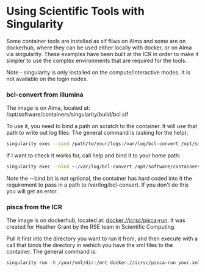 # Using Scientific Tools with Singularity

Some container tools are installed as sif filws on Alma and some are on dockerhub, where they can be used either locally with docker, or on Alma via singularity. These examples have been built at the ICR in order to make it simpler to use the complex environments that are required for the tools.

Note - singularity is only installed on the compute/interactive modes. It is not available on the login nodes.  

### bcl-convert from illumina
The image is on Alma, located at: /opt/software/containers/singularity/build/bcl.sif  

To use it, you need to bind a path on scratch to the container. It will use that path to write out log files. The general command is (asking for the help):

```bash
singularity exec --bind /path/to/your/logs:/var/log/bcl-convert /opt/software/containers/singularity/build/bcl.sif bcl-convert --help
```

If I want to check it works for, call help and bind it to your home path:
```bash
singularity exec --bind ~:/var/log/bcl-convert /opt/software/containers/singularity/build/bcl.sif bcl-convert --help
```
Note the --bind bit is not optional, the container has hard coded into it the requirement to pass in a path to /var/log/bcl-convert. If you don't do this you will get an error.


### pisca from the ICR
The image is on dockerhub, located at: [docker://icrsc/pisca-run](https://hub.docker.com/repository/docker/icrsc/pisca-run/general).  It was created for Heather Grant by the RSE team in Scientific Computing.  

Pull it first into the directory you want to run it from, and then execute with a call that binds the directory in wehich you have the xml files to the container.  The general command is:
```bash
singularity run -B /your/xml/dir:/mnt docker://icrsc/pisca-run your.xml
```


